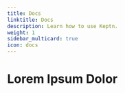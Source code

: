 ```yaml
---
title: Docs
linktitle: Docs
description: Learn how to use Keptn.
weight: 1
sidebar_multicard: true
icon: docs
---
```


# Lorem Ipsum Dolor
